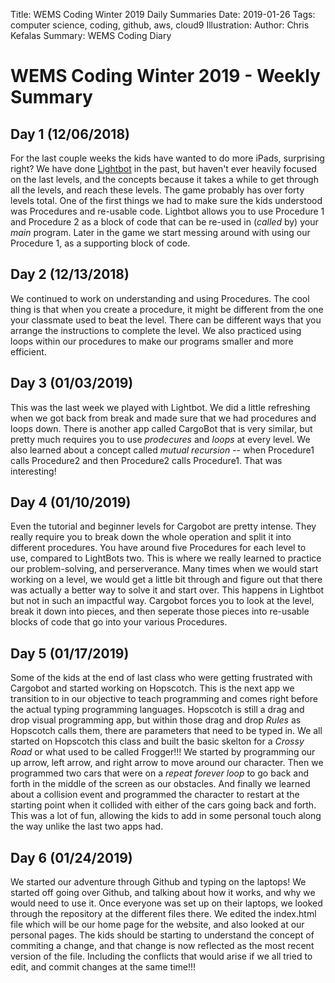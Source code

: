 Title: WEMS Coding Winter 2019 Daily Summaries
Date: 2019-01-26
Tags: computer science, coding, github, aws, cloud9
Illustration:
Author: Chris Kefalas
Summary: WEMS Coding Diary

# WEMS Coding Winter 2019 - Weekly Summary

## Day 1 (12/06/2018)
For the last couple weeks the kids have wanted to do more iPads, surprising right? We have done [Lightbot](http://lightbot.com) in the past, but haven't ever heavily focused on the last levels, and the concepts because it takes a while to get through all the levels, and reach these levels. The game probably has over forty levels total. One of the first things we had to make sure the kids understood was Procedures and re-usable code. Lightbot allows you to use Procedure 1 and Procedure 2 as a block of code that can be re-used in (*called* by) your _main_ program. Later in the game we start messing around with using our Procedure 1, as a supporting block of code.

## Day 2 (12/13/2018)
We continued to work on understanding and using Procedures. The cool thing is that when you create a procedure, it might be different from the one your classmate used to beat the level. There can be different ways that you arrange the instructions to complete the level. We also practiced using loops within our procedures to make our programs smaller and more efficient.

## Day 3 (01/03/2019)
This was the last week we played with Lightbot. We did a little refreshing when we got back from break and made sure that we had procedures and loops down. There is another app called CargoBot that is very similar, but pretty much requires you to use _prodecures_ and _loops_ at every level. We also learned about a concept called _mutual recursion_ -- when Procedure1 calls Procedure2 and then Procedure2 calls Procedure1. That was interesting!

## Day 4 (01/10/2019)
Even the tutorial and beginner levels for Cargobot are pretty intense. They really require you to break down the whole operation and split it into different procedures. You have around five Procedures for each level to use, compared to LightBots two. This is where we really learned to practice our problem-solving, and perserverance. Many times when we would start working on a level, we would get a little bit through and figure out that there was actually a better way to solve it and start over. This happens in Lightbot but not in such an impactful way. Cargobot forces you to look at the level, break it down into pieces, and then seperate those pieces into re-usable blocks of code that go into your various Procedures.

## Day 5 (01/17/2019)
Some of the kids at the end of last class who were getting frustrated with Cargobot and started working on Hopscotch. This is the next app we transition to in our objective to teach programming and comes right before the actual typing programming languages. Hopscotch is still a drag and drop visual programming app, but within those drag and drop _Rules_ as Hopscotch calls them, there are parameters that need to be typed in. We all started on Hopscotch this class and built the basic skelton for a _Crossy Road_ or what used to be called Frogger!!! We started by programming our up arrow, left arrow, and right arrow to move around our character. Then we programmed two cars that were on a _repeat forever loop_ to go back and forth in the middle of the screen as our obstacles. And finally we learned about a collision event and programmed the character to restart at the starting point when it collided with either of the cars going back and forth. This was a lot of fun, allowing the kids to add in some personal touch along the way unlike the last two apps had.

## Day 6 (01/24/2019)
We started our adventure through Github and typing on the laptops! We started off going over Github, and talking about how it works, and why we would need to use it. Once everyone was set up on their laptops, we looked through the repository at the different files there. We edited the index.html file which will be our home page for the website, and also looked at our personal pages. The kids should be starting to understand the concept of commiting a change, and that change is now reflected as the most recent version of the file. Including the conflicts that would arise if we all tried to edit, and commit changes at the same time!!!
